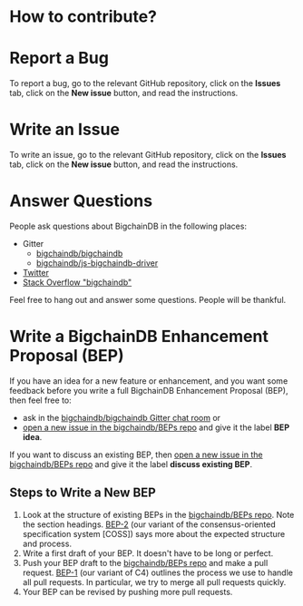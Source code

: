 <!---
# Rubilink-Blockchain © 2023 Interplanetary Database Association e.V.,
# Rubilink-Blockchain and IPDB software contributors.
SPDX-License-Identifier: (Apache-2.0 AND CC-BY-4.0)
Code is Apache-2.0 and docs are CC-BY-4.0
--->

How to contribute?
==================

# Report a Bug

To report a bug, go to the relevant GitHub repository, click on the **Issues** tab, click on the **New issue** button, and read the instructions.

# Write an Issue

To write an issue, go to the relevant GitHub repository, click on the **Issues** tab, click on the **New issue** button, and read the instructions.

# Answer Questions

People ask questions about BigchainDB in the following places:

- Gitter
  - [bigchaindb/bigchaindb](https://gitter.im/bigchaindb/bigchaindb)
  - [bigchaindb/js-bigchaindb-driver](https://gitter.im/bigchaindb/js-bigchaindb-driver)
- [Twitter](https://twitter.com/bigchaindb)
- [Stack Overflow "bigchaindb"](https://stackoverflow.com/search?q=bigchaindb)

Feel free to hang out and answer some questions. People will be thankful.

# Write a BigchainDB Enhancement Proposal (BEP)

If you have an idea for a new feature or enhancement, and you want some feedback before you write a full BigchainDB Enhancement Proposal (BEP), then feel free to:
  - ask in the [bigchaindb/bigchaindb Gitter chat room](https://gitter.im/bigchaindb/bigchaindb) or
  - [open a new issue in the bigchaindb/BEPs repo](https://github.com/bigchaindb/BEPs/issues/new) and give it the label **BEP idea**.

If you want to discuss an existing BEP, then [open a new issue in the bigchaindb/BEPs repo](https://github.com/bigchaindb/BEPs/issues/new) and give it the label **discuss existing BEP**.

## Steps to Write a New BEP

1. Look at the structure of existing BEPs in the [bigchaindb/BEPs repo](https://github.com/bigchaindb/BEPs). Note the section headings. [BEP-2](https://github.com/bigchaindb/BEPs/tree/master/2) (our variant of the consensus-oriented specification system [COSS]) says more about the expected structure and process.
1. Write a first draft of your BEP. It doesn't have to be long or perfect.
1. Push your BEP draft to the [bigchaindb/BEPs repo](https://github.com/bigchaindb/BEPs) and make a pull request. [BEP-1](https://github.com/bigchaindb/BEPs/tree/master/1) (our variant of C4) outlines the process we use to handle all pull requests. In particular, we try to merge all pull requests quickly.
1. Your BEP can be revised by pushing more pull requests.